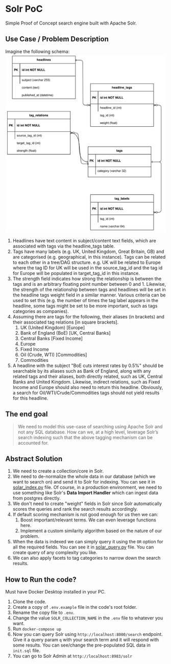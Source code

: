 # Solr PoC

Simple Proof of Concept search engine built with Apache Solr.

## Use Case / Problem Description
Imagine the following schema:
![Schema](./schema.png)

1. Headlines have text content in subject/content text fields, which are associated with tags via the headline_tags table.
2. Tags have many labels (e.g. UK, United Kingdom, Great Britain, GB) and are categorised (e.g. geographical, in this instance). Tags can be related to each other in a tree/DAG structure. e.g. UK will be related to Europe where the tag ID for UK will be used in the source_tag_id and the tag id for Europe will be populated in target_tag_id in this instance.
3. The strength field indicates how strong the relationship is between the tags and is an arbitrary floating point number between 0 and 1. Likewise, the strength of the relationship between tags and headlines will be set in the headline tags weight field in a similar manner. Various criteria can be used to set this (e.g. the number of times the tag label appears in the headline, some tags might be set to be more important, such as tags categories as companies).
4. Assuming there are tags for the following, their aliases (in brackets) and their associated tag relations [in square brackets]. 
   1. UK (United Kingdom) [Europe]
   2. Bank of England (BoE) [UK, Central Banks]
   3. Central Banks [Fixed Income]
   4. Europe 
   5. Fixed Income 
   6. Oil (Crude, WTI) [Commodities]
   7. Commodities
5. A headline with the subject "BoE cuts interest rates by 0.5%" should be searchable by its aliases such as Bank of England, along with any related tags and their aliases, both directly related, such as UK, Central Banks and United Kingdom. Likewise, indirect relations, such as Fixed Income and Europe should also need to return this headline. Obviously, a search for Oil/WTI/Crude/Commodities tags should not yield results for this headline.

## The end goal
> We need to model this use-case of searching using Apache Solr and not any SQL database. How can we, at a high level, leverage Solr’s search indexing such that the above tagging mechanism can be accounted for.

## Abstract Solution
1. We need to create a collection/core in Solr.
2. We need to de-normalize the whole data in our database (which we want to search on) and send it to Solr for indexing. You can see it in [solar_index.py](./solr_index.py) file. Of course, in a production environment, we need to use something like Solr's **Data Import Handler** which can ingest data from postgres directly.
3. We don't need to create "weight" fields in Solr since Solr automatically scores the queries and rank the search results accordingly. 
4. If default scoring mechanism is not good enough for us then we can:
   1. Boost important/relevant terms. We can even leverage functions here.
   2. Implement a custom similarity algorithm based on the nature of our problem.
5. When the data is indexed we can simply query it using the `OR` option for all the required fields. You can see it in [solar_query.py](./solr_query.py) file. You can create query of any complexity you like.
6. We can also apply facets to tag categories to narrow down the search results.


## How to Run the code?

Must have Docker Desktop installed in your PC.

1. Clone the code.
2. Create a copy of `.env.example` file in the code's root folder.
3. Rename the copy file to `.env`.
4. Change the value `SOLR_COLLECTION_NAME` in the `.env` file to whatever you want.
5. Run `docker-compose up`
6. Now you can query Solr using `http://localhost:8000/search` endpoint. Give it a query param `q` with your search term and it will respond with some results. You can see/change the pre-populated SQL data in `init.sql` file.
7. You can go to Solr Admin at `http://localhost:8983/solr`
